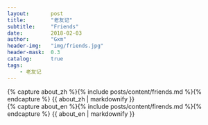 ```yaml
---
layout:       post
title:        "老友记"
subtitle:     "Friends"
date:         2018-02-03
author:       "Gxm"
header-img:   "img/friends.jpg"
header-mask:  0.3
catalog:      true
tags:
    - 老友记
---
```


<!-- Chinese Version -->
<div class="zh post-container">
    {% capture about_zh %}{% include posts/content/friends.md %}{% endcapture %}
    {{ about_zh | markdownify }}
</div>

<!-- English Version -->
<div class="en post-container">
    {% capture about_en %}{% include posts/content/firends.md %}{% endcapture %}
    {{ about_en | markdownify }}
</div>